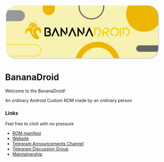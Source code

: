 ![BananaDroid](https://github.com/bananadroid/.github/raw/main/profile/banner.png)

BananaDroid
=====================
Welcome to the BananaDroid!

An ordinary Android Custom ROM made by an ordinary person

### Links
Feel free to click with no pressure
- [ROM manifest](https://github.com/bananadroid/android_manifest)
- [Website](https://www.bananadroid.com)
- [Telegram Announcements Channel](https://t.me/bananadroidchannel)
- [Telegram Discussion Group](https://t.me/bananadroid)
- [Maintainership](bit.ly/bananadroidmaintainer)
